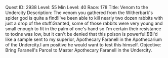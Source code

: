 Quest ID: 2938
Level: 55
Min Level: 40
Race: 178
Title: Venom to the Undercity
Description: The venom you gathered from the Witherbark's spider god is quite a find!I've been able to kill nearly two dozen rabbits with just a drop of the stuff.Granted, some of those rabbits were very young and small enough to fit in the palm of one's hand so I'm certain their resistance to toxins was low, but it can't be denied that this poison is powerful!$B$BI'd like a sample sent to my superior, Apothecary Faranell in the Apothecarium of the Undercity.I am positive he would want to test this himself.
Objective: Bring Faranell's Parcel to Master Apothecary Faranell in the Undercity.

